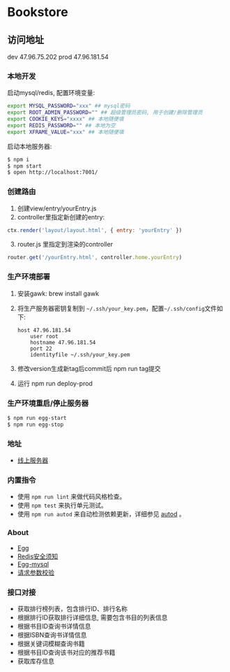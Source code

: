 # Bookstore

## 访问地址
dev 47.96.75.202
prod 47.96.181.54

### 本地开发

启动mysql/redis, 配置环境变量:

```bash
export MYSQL_PASSWORD="xxx" ## mysql密码
export ROOT_ADMIN_PASSWORD="" ## 超级管理员密码, 用于创建/删除管理员
export COOKIE_KEYS="xxxx" ## 本地随便填
export REDIS_PASSWORD="" ## 本地为空
export XFRAME_VALUE="xxx" ## 本地随便填
```

启动本地服务器:

```bash
$ npm i
$ npm start
$ open http://localhost:7001/
```

### 创建路由

1. 创建view/entry/yourEntry.js
2. controller里指定新创建的entry:

```javascript
ctx.render('layout/layout.html', { entry: 'yourEntry' })
```

3. router.js 里指定到渲染的controller

```javascript
router.get('/yourEntry.html', controller.home.yourEntry)
```

### 生产环境部署

1. 安装gawk: brew install gawk
2. 将生产服务器密钥复制到 `~/.ssh/your_key.pem`，配置`~/.ssh/config`文件如下:
    ```
    host 47.96.181.54
        user root
        hostname 47.96.181.54
        port 22
        identityfile ~/.ssh/your_key.pem
    ```

3. 修改version生成新tag后commit后 npm run tag提交
4. 运行 npm run deploy-prod

### 生产环境重启/停止服务器

```bash
$ npm run egg-start
$ npm run egg-stop
```

### 地址

- [线上服务器](47.96.181.54)

### 内置指令

- 使用 `npm run lint` 来做代码风格检查。
- 使用 `npm test` 来执行单元测试。
- 使用 `npm run autod` 来自动检测依赖更新，详细参见 [autod](https://www.npmjs.com/package/autod) 。

### About

- [Egg](https://eggjs.org)
- [Redis安全须知](https://ruby-china.org/topics/28094)
- [Egg-mysql](https://eggjs.org/zh-cn/tutorials/mysql.html)
- [请求参数校验](https://github.com/node-modules/parameter)


### 接口对接

- 获取排行榜列表，包含排行ID、排行名称
- 根据排行ID获取排行详细信息, 需要包含书目的列表信息
- 根据书目ID查询书详情信息
- 根据ISBN查询书详情信息
- 根据关键词模糊查询书籍
- 根据书目ID查询该书对应的推荐书籍
- 获取库存信息
